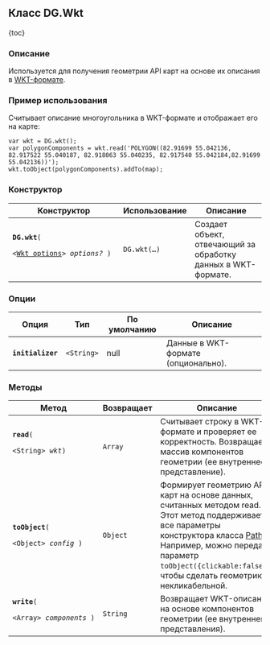 ## Класс DG.Wkt

{toc}

### Описание

Используется для получения геометрии API карт на основе их описания в <a target="_blank" href="http://en.wikipedia.org/wiki/Well-known_text">WKT-формате</a>.

### Пример использования 

Считывает описание многоугольника в WKT-формате и отображает его на карте:

    var wkt = DG.wkt();
    var polygonComponents = wkt.read('POLYGON((82.91699 55.042136, 82.917522 55.040187, 82.918063 55.040235, 82.917540 55.042184,82.91699 55.042136))');
    wkt.toObject(polygonComponents).addTo(map);

### Конструктор

<table>
    <thead>
        <tr>
            <th>Конструктор</th>
            <th>Использование</th>
            <th>Описание</th>
        </tr>
    </thead>
    <tbody>
        <tr>
            <td><code><b>DG.wkt</b>(
                <nobr> &lt;<a href="#опции">Wkt options</a>&gt; <i>options?</i> )</nobr>
            </code></td>
            <td>
                <code>DG.wkt(&hellip;)</code>
            </td>
            <td>Создает объект, отвечающий за обработку данных в WKT-формате.</td>
        </tr>
    </tbody>
</table>

### Опции

<table>
    <thead>
        <tr>
            <th>Опция</th>
            <th>Тип</th>
            <th>По умолчанию</th>
            <th>Описание</th>
        </tr>
    </thead>
    <tbody>
        <tr>
            <td><code><b>initializer</b></code></td>
            <td><code>&lt;String&gt;</code></td>
            <td>null</td>
            <td>Данные в WKT-формате (опционально).</td>
        </tr>
    </tbody>
</table>

### Методы

<table>
    <thead>
        <tr>
            <th>Метод</th>
            <th>Возвращает</th>
            <th>Описание</th>
        </tr>
    </thead>
    <tbody>
        <tr>
            <td><code><b>read</b>(
                <nobr>&lt;String&gt; <i>wkt</i>)</nobr>
            </code></td>
            <td><code>Array</code></td>
            <td>Считывает строку в WKT-формате и проверяет ее корректность. Возвращает массив компонентов геометрии (ее внутреннее представление).</td>
        </tr>
        <tr>
            <td><code><b>toObject</b>(
                <nobr>&lt;Object&gt; <i>config</i> )</nobr></code></td>
            <td><code>Object</code></td>
            <td>Формирует геометрию API карт на основе данных, считанных методом read. Этот метод поддерживает все параметры конструктора класса <a href="#">Path</a>. Например, можно передать параметр <code>toObject({clickable:false})</code>, чтобы сделать геометрию некликабельной.</td>
        </tr>
        <tr>
            <td><code><b>write</b>(
                <nobr>&lt;Array&gt; <i>components</i> )</nobr>
            </code></td>
            <td><code>String</code></td>
            <td>Возвращает WKT-описание на основе компонентов геометрии (ее внутреннего представления).</td>
        </tr>
    </tbody>
</table>